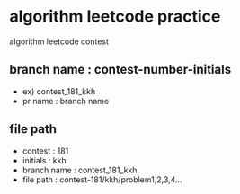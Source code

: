 # algorithm leetcode practice

algorithm leetcode contest

## branch name : contest-number-initials 

- ex) contest_181_kkh
- pr name : branch name

## file path
- contest : 181
- initials : kkh
- branch name : contest_181_kkh
- file path : contest-181/kkh/problem1,2,3,4...
